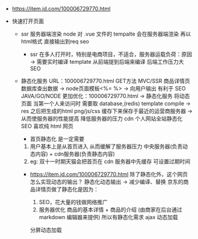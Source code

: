 - https://item.jd.com/100006729770.html

- 快速打开页面
  - ssr 服务器端渲染  node 对 .vue 文件的 tempalte 会在服务器端渲染  再以html格式  直接输出到req seo
    - ssr 在多人打开时，特别是电商项目，不适合，服务器运载负荷：原因 -> 需要实时编译
    template 从前端提到后端来编译 后端工作压力大  SEO    
  - 静态化服务 
      URL：100006729770.html   GET方法    MVC/SSR   商品详情页  数据库查出数据 -> node页面模板<%= %> -> 向用户输出
      有利于 SEO  JAVA/GO/NODE
      更加优化：100006729770.html  -> 静态化服务  将动态页面  当第一个人来访问时  需要取 database,(redis)  template compile -> res  之后把生成的html png/js/css 缓存下来保存于最近的运营商服务器 -> 从而使服务器的性能提高 降低服务器的压力  cdn
      个人网站全站静态化    SEO 喜欢纯 html 网页

    - 首页静态化  是一定需要
     1. 用户基本上是从首页进入  从而缓解了服务器压力  中央服务器(负责动态内容) + cdn服务器(负责静态内容)
     2. eg: 双十一时期天猫会把首页在 cdn 服务器中先缓存 可设置过期时间
    - https://item.jd.com/100006729770.html 除了静态化外，这个网页怎么实现动态的输出？
      静态化动态输出 -> 减少编译、替换
      京东的商品详情页做了静态化是因为：
        1. SEO，花大量的钱做网络推广
        2. 服务器优化
      商品的基本详情 + 商品的介绍 (由商家在后台通过 markdown 编辑器来提供) 所以有静态化需求
      ajax 动态加载

      分屏动态加载